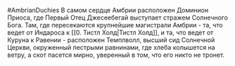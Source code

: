 #AmbrianDuchies
В самом сердце Амбрии расположен Доминион Приоса, где Первый Отец Джесеебегай выступает стражем Солнечного Бога. Там, где пересекаются крупнейшие магистрали Амбрии - та, что ведет от Индароса к [[0. Тистл Холд|Тистл Холд]], и та, что ведет от Куруна к Равении - расположен Темплволл, высший сид Солнечной Церкви, окруженный пестрыми равнинами, где хлеба колышется на ветру, а скот пасется мирно, уверенный в том, что его никто не тронет.